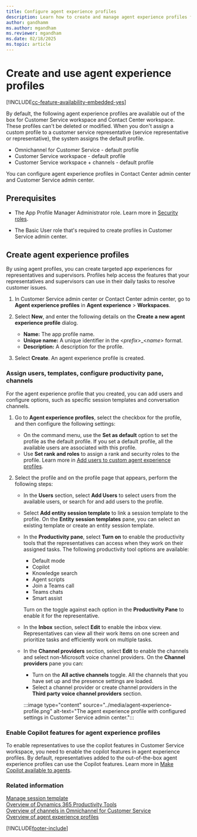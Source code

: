 ```yaml
---
title: Configure agent experience profiles
description: Learn how to create and manage agent experience profiles for customized agent experiences.
author: gandhamm
ms.author: mgandham
ms.reviewer: mgandham
ms.date: 02/18/2025
ms.topic: article
---
```


# Create and use agent experience profiles

[!INCLUDE[cc-feature-availability-embedded-yes](../../includes/cc-feature-availability-embedded-yes.md)]

By default, the following agent experience profiles are available out of the box for Customer Service workspace and Contact Center workspace. These profiles can't be deleted or modified.  When you don't assign a custom profile to a customer service representative (service representative or representative), the system assigns the default profile.

- Omnichannel for Customer Service - default profile
- Customer Service workspace - default profile
- Customer Service workspace + channels - default profile

You can configure agent experience profiles in Contact Center admin center and Customer Service admin center. 

## Prerequisites

- The App Profile Manager Administrator role. Learn more in [Security roles](security-roles.md).

- The Basic User role that's required to create profiles in Customer Service admin center.

## Create agent experience profiles

By using agent profiles, you can create targeted app experiences for representatives and supervisors. Profiles help access the features that your representatives and supervisors can use in their daily tasks to resolve customer issues.

1. In Customer Service admin center or Contact Center admin center, go to  **Agent experience profiles** in **Agent experience** > **Workspaces**.

1. Select **New**, and enter the following details on the **Create a new agent experience profile** dialog.

   - **Name:** The app profile name.
   - **Unique name:** A unique identifier in the <*prefix*>_<*name*> format.
   - **Description:** A description for the profile.

1. Select **Create**. An agent experience profile is created.

### Assign users, templates, configure productivity pane, channels

For the agent experience profile that you created, you can add users and configure options, such as specific session templates and conversation channels.

1. Go to **Agent experience profiles**, select the checkbox for the profile, and then configure the following settings:

   - On the command menu, use the **Set as default** option to set the profile as the default profile. If you set a default profile, all the available users are associated with this profile.
   - Use **Set rank and roles** to assign a rank and security roles to the profile. Learn more in [Add users to custom agent experience profiles](add-profile-default.md).
1. Select the profile and on the profile page that appears, perform the following steps:
   - In the **Users** section, select **Add Users** to select users from the available users, or search for and add users to the profile.
   - Select **Add entity session template** to link a session template to the profile. On the **Entity session templates** pane, you can select an existing template or create an entity session template.
   - In the **Productivity pane**, select **Turn on** to enable the productivity tools that the representatives can access when they work on their assigned tasks. The following productivity tool options are available:
  
      - Default mode
      - Copilot
      - Knowledge search
      - Agent scripts
      - Join a Teams call
      - Teams chats
      - Smart assist
      
      Turn on the toggle against each option in the **Productivity Pane** to enable it for the representative.
   - In the **Inbox** section, select **Edit** to enable the inbox view. Representatives can view all their work items on one screen and prioritize tasks and efficiently work on multiple tasks.
   - In the **Channel providers** section, select **Edit** to enable the channels and select non-Microsoft voice channel providers. On the **Channel providers**  pane you can:
      - Turn on the **All active channels** toggle. All the channels that you have set up and the presence settings are loaded.
      - Select a channel provider or create channel providers in the **Third party voice channel providers** section.
  
     :::image type="content" source="../media/agent-experience-profile.png" alt-text="The agent experience profile with configured settings in Customer Service admin center.":::

### Enable Copilot features for agent experience profiles

To enable representatives to use the copilot features in Customer Service workspace, you need to enable the copilot features in agent experience profiles. By default, representatives added to the out-of-the-box agent experience profiles can use the Copilot features. Learn more in [Make Copilot available to agents](configure-copilot-features.md#make-copilot-available-to-agents).

### Related information

[Manage session template](session-templates.md)  
[Overview of Dynamics 365 Productivity Tools](productivity-tools.md)  
[Overview of channels in Omnichannel for Customer Service](../use/channels.md)  
[Overview of agent experience profiles](overview.md)  


[!INCLUDE[footer-include](../../includes/footer-banner.md)]
